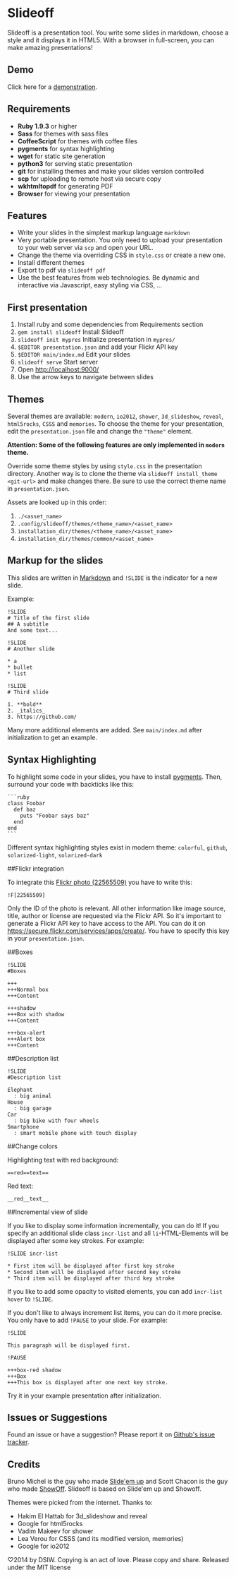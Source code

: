# Slideoff

Slideoff is a presentation tool. You write some slides in markdown, choose
a style and it displays it in HTML5. With a browser in full-screen, you can
make amazing presentations!

## Demo

Click here for a [demonstration](http://slideoff-test.dsiw-it.de/).

## Requirements

* **Ruby 1.9.3** or higher
* **Sass** for themes with sass files
* **CoffeeScript** for themes with coffee files
* **pygments** for syntax highlighting
* **wget** for static site generation
* **python3** for serving static presentation
* **git** for installing themes and make your slides version controlled
* **scp** for uploading to remote host via secure copy
* **wkhtmltopdf** for generating PDF
* **Browser** for viewing your presentation

## Features

* Write your slides in the simplest markup language `markdown`
* Very portable presentation. You only need to upload your presentation to your web server via `scp` and open your URL.
* Change the theme via overriding CSS in `style.css` or create a new one.
* Install different themes
* Export to pdf via `slideoff pdf`
* Use the best features from web technologies. Be dynamic and interactive via Javascript, easy styling via CSS, ...


## First presentation

1. Install ruby and some dependencies from Requirements section
1. `gem install slideoff` Install Slideoff
1. `slideoff init mypres` Initialize presentation in `mypres/`
1. `$EDITOR presentation.json` and add your Flickr API key
1. `$EDITOR main/index.md` Edit your slides
1. `slideoff serve` Start server
1. Open <http://localhost:9000/>
1. Use the arrow keys to navigate between slides

## Themes

Several themes are available: `modern`, `io2012`, `shower`, `3d_slideshow`, `reveal`,
`html5rocks`, `CSSS` and `memories`. To choose the theme for your
presentation, edit the `presentation.json` file and change the `"theme"`
element.

**Attention: Some of the following features are only implemented in `modern` theme.**

Override some theme styles by using `style.css` in the presentation directory. Another way is to clone the theme via
`slideoff install_theme <git-url>` and make changes there. Be sure to use the correct theme name in `presentation.json`.

Assets are looked up in this order:

1. `./<asset_name>`
1. `.config/slideoff/themes/<theme_name>/<asset_name>`
1. `installation_dir/themes/<theme_name>/<asset_name>`
1. `installation_dir/themes/common/<asset_name>`


## Markup for the slides

This slides are written in [Markdown](http://daringfireball.net/projects/markdown/syntax)
and `!SLIDE` is the indicator for a new slide.

Example:

    !SLIDE
    # Title of the first slide
    ## A subtitle
    And some text...

    !SLIDE
    # Another slide

    * a
    * bullet
    * list

    !SLIDE
    # Third slide

    1. **bold**
    2. _italics_
    3. https://github.com/

Many more additional elements are added. See `main/index.md` after initialization to get an example.


## Syntax Highlighting

To highlight some code in your slides, you have to install
[pygments](http://pygments.org/). Then, surround your code with backticks
like this:

    ```ruby
    class Foobar
      def baz
        puts "Foobar says baz"
      end
    end
    ```

Different syntax highlighting styles exist in modern theme: `colorful`, `github`, `solarized-light`, `solarized-dark`


##Flickr integration

To integrate this [Flickr photo (22565509)](https://secure.flickr.com/photos/scoobymoo/22565509) you have to write this:

```
!F[22565509]
```

Only the ID of the photo is relevant. All other information like image source, title, author or license are requested via the Flickr
API. So it's important to generate a Flickr API key to have access to the API. You can do it on
<https://secure.flickr.com/services/apps/create/>. You have to specify this key in your `presentation.json`.


##Boxes

```
!SLIDE
#Boxes

+++
+++Normal box
+++Content

+++shadow
+++Box with shadow
+++Content

+++box-alert
+++Alert box
+++Content
```


##Description list

```
!SLIDE
#Description list

Elephant
  : big animal
House
  : big garage
Car
  : big bike with four wheels
Smartphone
  : smart mobile phone with touch display
```


##Change colors

Highlighting text with red background:

```
==red==text==
```

Red text:

```
__red__text__
```


##Incremental view of slide

If you like to display some information incrementally, you can do it! If you specify an additional slide class `incr-list`
and all `li`-HTML-Elements will be displayed after some key strokes. For example:

```
!SLIDE incr-list

* First item will be displayed after first key stroke
* Second item will be displayed after second key stroke
* Third item will be displayed after third key stroke
```

If you like to add some opacity to visited elements, you can add `incr-list hover` to `!SLIDE`.

If you don't like to always increment list items, you can do it more precise. You only have to add `!PAUSE` to your slide. For example:

```
!SLIDE

This paragraph will be displayed first.

!PAUSE

+++box-red shadow
+++Box
+++This box is displayed after one next key stroke.
```

Try it in your example presentation after initialization.


## Issues or Suggestions

Found an issue or have a suggestion? Please report it on
[Github's issue tracker](http://github.com/DSIW/slideoff/issues).

## Credits

Bruno Michel is the guy who made [Slide'em up](https://github.com/nono/slide-em-up) and Scott Chacon is the guy who made
[ShowOff](https://github.com/schacon/showoff).  Slideoff is based on Slide'em up and Showoff.

Themes were picked from the internet. Thanks to:

- Hakim El Hattab for 3d_slideshow and reveal
- Google for html5rocks
- Vadim Makeev for shower
- Lea Verou for CSSS (and its modified version, memories)
- Google for io2012

♡2014 by DSIW. Copying is an act of love. Please copy and share.
Released under the MIT license
